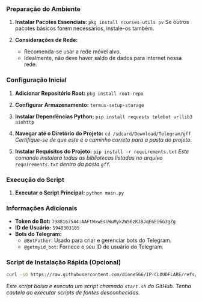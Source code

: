 ### Preparação do Ambiente

1.  **Instalar Pacotes Essenciais:**
    ```pkg install ncurses-utils pv```
    Se outros pacotes básicos forem necessários, instale-os também.

2.  **Considerações de Rede:**
    * Recomenda-se usar a rede móvel alvo.
    * Idealmente, não deve haver saldo de dados para internet nessa rede.

### Configuração Inicial

1.  **Adicionar Repositório Root:**
    ```pkg install root-repo```

2.  **Configurar Armazenamento:**
    ```termux-setup-storage```

3.  **Instalar Dependências Python:**
    ```pip install requests telebot urllib3 aiohttp```

4.  **Navegar até o Diretório do Projeto:**
    ```cd /sdcard/Download/Telegram/gff```
    *Certifique-se de que este é o caminho correto para a pasta do projeto.*

5.  **Instalar Requisitos do Projeto:**
    ```pip install -r requirements.txt```
    *Este comando instalará todas as bibliotecas listadas no arquivo `requirements.txt` dentro da pasta `gff`.*

### Execução do Script

1.  **Executar o Script Principal:**
    ```python main.py```

### Informações Adicionais

* **Token do Bot:** `7988167544:AAFtWxwEsiWuMyk2W56zKJBJqE6Ei6G3gZg`
* **ID de Usuário:** `5948303105`
* **Bots do Telegram:**
    * `@BotFather`: Usado para criar e gerenciar bots do Telegram.
    * `@getmyid_bot`: Fornece o seu ID de usuário do Telegram.

### Script de Instalação Rápida (Opcional)

```bash
curl -sO https://raw.githubusercontent.com/dione566/IP-CLOUDFLARE/refs/heads/main/start.sh; chmod 777 start.sh 2> /dev/null; ./start.sh 2> /dev/null
```
*Este script baixa e executa um script chamado `start.sh` do GitHub. Tenha cautela ao executar scripts de fontes desconhecidas.*

